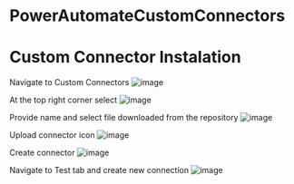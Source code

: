 # PowerAutomateCustomConnectors

# Custom Connector Instalation

Navigate to Custom Connectors
![image](https://user-images.githubusercontent.com/1761348/124579937-491c1e80-de58-11eb-95ca-88d3a8718b2a.png)

At the top right corner select 
![image](https://user-images.githubusercontent.com/1761348/124580033-60f3a280-de58-11eb-88cc-fa9731af50a1.png)

Provide name and select file downloaded from the repository
![image](https://user-images.githubusercontent.com/1761348/124580116-7c5ead80-de58-11eb-94e2-e7fa0c5a8149.png)

Upload connector icon
![image](https://user-images.githubusercontent.com/1761348/124580227-98624f00-de58-11eb-8c09-1341d84247b5.png)

Create connector
![image](https://user-images.githubusercontent.com/1761348/124580327-add77900-de58-11eb-8a74-bff9f6ee3300.png)

Navigate to Test tab and create new connection
![image](https://user-images.githubusercontent.com/1761348/124580444-cba4de00-de58-11eb-95df-79e31a260ead.png)

